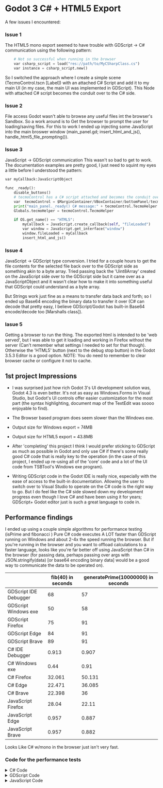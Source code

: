 # Godot 3 C# + HTML5 Export

A few issues I encountered:
### Issue 1
The HTML5 mono export seemed to have trouble with GDScript -> C# communication using the following pattern:
```python
    # Not so successful when running in the browser
    var csharp_script = load("res://path/to/MyCSharpClass.cs")
    var instance = csharp_script.new()
```

So I switched the approach where I create a simple scene (TecmoControl.tscn [Label]) with an attached C# Script and add it to my main UI (in my case, the main UI was implemented in GDScript). This Node with attached C# script becomes the conduit over to the C# side.

### Issue 2
File access 
Godot wasn't able to browse any useful files int the browser's Sandbox. So a work around is to Get the browser to prompt the user for loading/saving files.
For this to work I ended up injecting some JavaScript into the main broswer window (main_panel.gd; insert_html_and_js(), handle_html5_file_prompting()).

### Issue 3 
JavaScript -> GDScript communication
This wasn't so bad to get to work. The documentation examples are pretty good, I just need to squint my eyes a little before I understood the pattern:
```python
var myCallback:JavaScriptObject

func _ready():
	disable_buttons()
	# tecmoControl has a C# script attached and becomes the conduit over to the c# side
	var  tecmoControl = $MarginContainer/VBoxContainer/bottomPanel/tecmoControl 
	print("main_panel._ready() C# message:" + tecmoControl.TecmoHelper.GetMessageFromCSharp())
	Globals.tecmoHelper = tecmoControl.TecmoHelper
	
	if OS.get_name() == "HTML5":
		myCallback = JavaScript.create_callback(self, "fileLoaded")
		var window = JavaScript.get_interface("window")
		window.fileLoaded = myCallback
		insert_html_and_js()
```

### Issue 4
JavaScript -> GDScript type conversion.
I tried for a couple hours to get the file contents for the selected file back over to the GDScript side as something akin to a byte array.
Tried passing back the 'Uint8Array' created on the JavaScript side over to the GDScript side but it came over as a JavaScriptObject and it wasn't clear how to make it into something useful that GDScript could understand as a byte array.

But Strings work just fine as a means to transfer data back and forth; so I ended up Base64 encoding the binary data to transfer it over (C# can decode that pretty easy, I believe GDScript/Godot has built-in Base64 encode/decode too [Marshalls class]).


### Iasue 5
Getting a browser to run the thing.
The exported html is intended to be 'web served', but I was able to get it loading and working in Firefox without the server
(Can't remember what settings I needed to set for that though).
Otherwise the 'HTML5' button (next to the debug stop button) in the Godot 3.5.3 Editor is a good option. 
NOTE: You do need to remember to clear browser cache or configure it not to cache.

## 1st project Impressions
* I was surprised just how rich Godot 3's UI development solution was, Godot 4.3 is even better. It's not as easy as Windows.Forms in Visual Studio, but Godot's UI controls offer easier customization for the most part (the syntax highlighting, document map of the TextEdit was soooo enjoyable to find).

* The Browser based program does seem slower than the Windows exe.
* Output size for Windows export = 74MB
* Output size for HTML5 export = 43.8MB

* After 'completing' this project I think I would prefer sticking to GDScript as much as possible in Godot and only use C# if there's some really good C# code that is really key to the operation (in the case of this project, I ended up re-using all of the 'core' code and a lot of the UI code from TSBTool's Windows exe program). 
* Writing GDScript code in the Godot IDE is really nice, especially with the ease of access to the built-in documentation. Allowing the user to switch over to Visual Studio to operate on the C# code is the right way to go. But I do feel like the C# side slowed down my development progress even though I love C# and have been using it for years; GDScript+ Godot editor just is such a great language to code in.

## Performance findings
I ended up using a couple simple algorithms for performance testing (isPrime and fibonacci )
Pure C# code executes A LOT faster than GDScript running on Windows and about 2-4x the speed running the browser.
But if you're running in the browser and you want to offload calculations to a faster language, looks like you're 
far better off using JavaScript than C# in the browser (for passing data, perhaps passing over args with JSON.stringify(data) [or base64 encoding binary data] would be a good way to communicate the data to be operated on).

|                       | fib(40) in seconds | generatePrime(10000000) in seconds |
| --------------------- | ---------       | -------------------------       |
| GDScript IDE Debugger | 68              | 57                              |
| GDScript Windows exe  | 50              | 58                              |
| GDScript Firefox      | 75              | 91                              |
| GDScript Edge         | 84              | 91                              |
| GDScript Brave        | 89              | 91                              |
| C# IDE Debugger       | 0.913           | 0.907                           |
| C# Windows exe        | 0.44            | 0.91                            |
| C# Firefox            | 32.061          | 50.131                          |
| C# Edge               | 22.471          | 36.085                          |
| C# Brave              | 22.398          | 36                              |
| JavaScript Firefox    | 28.04           | 22.11                           |
| JavaScript Edge       | 0.957           | 0.887                           |
| JavaScript Brave      | 0.957           | 0.882                           |

Looks Like C# w/mono in the browser just isn't very fast.
### Code for the performance tests

<details> <summary>C# Code</summary>

```cs
public string time_fib(int n) {
	Stopwatch sw = Stopwatch.StartNew();
	var result = fib(n);
	sw.Stop();
	string retVal = $"C#       fib({n}) = {result}; time: {sw.ElapsedMilliseconds/1000.0:0.######} s\n";
	return retVal;
}

public int fib(int n) {
	if (n < 3) return 1;
	return fib(n - 1) + fib(n - 2);
}

public string prime_time(int n) {
	Stopwatch sw = Stopwatch.StartNew();
	var result = generatePrimes(n);
	sw.Stop();
	string retVal = $"C#       prime_time({n}) count: {result.Count}; time: {sw.ElapsedMilliseconds / 1000.0:0.######} s\n";
	return retVal;
}

bool isPrime(int num) {
	if (num <= 1) return false;
	if (num <= 3) return true;

	if (num % 2 == 0 || num % 3 == 0) return false;

	for (int i = 5; i * i <= num; i += 6)
		if (num % i == 0 || num % (i + 2) == 0) return false;

	return true;
}

List<int> generatePrimes(int n) {
	List<int> primes = new List<int>(1000);
	for (int i = 2; i <= n; i++)
		if (isPrime(i))
			primes.Add(i);	
	return primes;
}

```

</details>

<details> <summary>GDScript Code</summary>

```py
func fib(num:int) -> int:
	if num < 3:
		return 1
	return fib(num-1) + fib(num -2)

func time_fib(n:int) -> String:
	var start_time = OS.get_ticks_msec()
	var result := fib(n)
	var end_time = OS.get_ticks_msec()
	var timeInSeconds:float = (end_time - start_time)/1000
	var msg := "GDScript fib(%d) = %d; time : %.6f s\n" % [n, result, timeInSeconds]
	return msg

func prime_time(n:int) -> String:
	var start_time = OS.get_ticks_msec()
	var result := generatePrimes(n);
	var end_time = OS.get_ticks_msec()
	var timeInSeconds:float = (end_time - start_time)/1000
	var msg := "GDScript generatePrimes(%d) count %d; time : %.6f s\n" % [n, result.size(), timeInSeconds]
	return msg

func generatePrimes(n:int) -> Array:
	var primes = []
	var i := 2
	while i <= n:
		if isPrime(i) :
			primes.push_back(i)
		i += 1 
	return primes

func isPrime( num:int) -> bool:
	if (num <= 1):
		return false
	if (num <= 3):
		return true
	if (num % 2 == 0 || num % 3 == 0):
		return false
	var i := 5
	while ( i * i <= num):
		if (num % i == 0 || num % (i + 2) == 0):
			return false
		i += 6
	return true
```

</details>


<details> <summary>JavaScript Code</summary>

```JavaScript
function fib( n) {
	if (n < 3) return 1;
	return fib(n - 1) + fib(n-2);
}

function timeFib(n) {
    const sw = Date.now();
    const result = fib(n);
    const elapsedMilliseconds = Date.now() - sw;
    const elapsedSeconds = (elapsedMilliseconds / 1000).toFixed(6);
    const retVal = `JavaScript fib(${n}) = ${result}; time: ${elapsedSeconds} s\n`;
    return retVal;
}

function isPrime(num) {
    if (num <= 1) return false;
    if (num <= 3) return true;

    if (num % 2 === 0 || num % 3 === 0) return false;

    for (let i = 5; i * i <= num; i += 6) {
        if (num % i === 0 || num % (i + 2) === 0) return false;
    }
    return true;
}

function generatePrimes(n) {
    const primes = [];
    for (let i = 2; i <= n; i++) {
        if (isPrime(i)) {
            primes.push(i);
        }
    }
    return primes;
}

function prime_time(n) {
    const sw = Date.now();
    const result = generatePrimes(n);
    const elapsedMilliseconds = Date.now() - sw;
    const elapsedSeconds = (elapsedMilliseconds / 1000).toFixed(6);
    const retVal = `JavaScript prime_time( ${n}); time: ${elapsedSeconds} s\n`;
    return retVal;
}
```

</summary>
